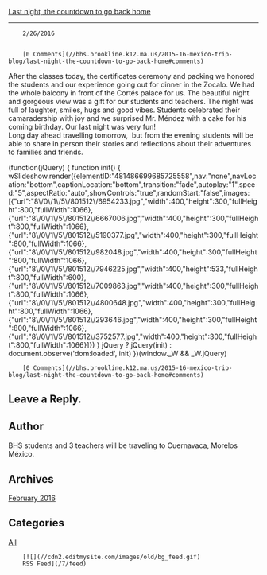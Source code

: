 [Last night, the countdown to go back home](//bhs.brookline.k12.ma.us/2015-16-mexico-trip-blog/last-night-the-countdown-to-go-back-home)

			
---------------------------------------------------------------------------------------------------------------------------------------------

		2/26/2016
	

		[0 Comments](//bhs.brookline.k12.ma.us/2015-16-mexico-trip-blog/last-night-the-countdown-to-go-back-home#comments)
	

After the classes today, the certificates ceremony and packing we honored the students and our experience going out for dinner in the Zocalo. We had the whole balcony in front of the Cortés palace for us. The beautiful night and gorgeous view was a gift for our students and teachers. The night was full of laughter, smiles, hugs and good vibes. Students celebrated their camaradership with joy and we surprised Mr. Méndez with a cake for his coming birthday. Our last night was very fun!  
Long day ahead travelling tomorrow,  but from the evening students will be able to share in person their stories and reflections about their adventures to families and friends.

(function(jQuery) {
function init() { wSlideshow.render({elementID:"481486699685725558",nav:"none",navLocation:"bottom",captionLocation:"bottom",transition:"fade",autoplay:"1",speed:"5",aspectRatio:"auto",showControls:"true",randomStart:"false",images:\[{"url":"8\\/0\\/1\\/5\\/801512\\/6954233.jpg","width":400,"height":300,"fullHeight":800,"fullWidth":1066},{"url":"8\\/0\\/1\\/5\\/801512\\/6667006.jpg","width":400,"height":300,"fullHeight":800,"fullWidth":1066},{"url":"8\\/0\\/1\\/5\\/801512\\/5190377.jpg","width":400,"height":300,"fullHeight":800,"fullWidth":1066},{"url":"8\\/0\\/1\\/5\\/801512\\/982048.jpg","width":400,"height":300,"fullHeight":800,"fullWidth":1066},{"url":"8\\/0\\/1\\/5\\/801512\\/7946225.jpg","width":400,"height":533,"fullHeight":800,"fullWidth":600},{"url":"8\\/0\\/1\\/5\\/801512\\/7009863.jpg","width":400,"height":300,"fullHeight":800,"fullWidth":1066},{"url":"8\\/0\\/1\\/5\\/801512\\/4800648.jpg","width":400,"height":300,"fullHeight":800,"fullWidth":1066},{"url":"8\\/0\\/1\\/5\\/801512\\/293646.jpg","width":400,"height":300,"fullHeight":800,"fullWidth":1066},{"url":"8\\/0\\/1\\/5\\/801512\\/3752577.jpg","width":400,"height":300,"fullHeight":800,"fullWidth":1066}\]}) }
jQuery ? jQuery(init) : document.observe('dom:loaded', init)
})(window.\_W && \_W.jQuery)

		[0 Comments](//bhs.brookline.k12.ma.us/2015-16-mexico-trip-blog/last-night-the-countdown-to-go-back-home#comments)
	

  
  
  

Leave a Reply.
--------------

Author
------

BHS students and 3 teachers will be traveling to Cuernavaca, Morelos México.

Archives
--------

[February 2016](/2015-16-mexico-trip-blog/archives/02-2016)
		  

Categories
----------

[All](/2015-16-mexico-trip-blog/category/all)
	  

	
		[![](//cdn2.editmysite.com/images/old/bg_feed.gif)
		RSS Feed](/7/feed)